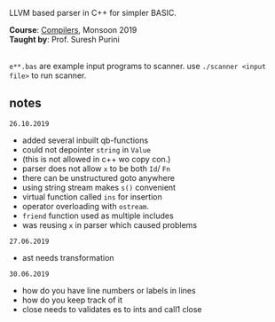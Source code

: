 LLVM based parser in C++ for simpler BASIC.

**Course**: [Compilers], Monsoon 2019<br>
**Taught by**: Prof. Suresh Purini
<br>
<br>

[Compilers]: https://github.com/iiithf/compilers

`e**.bas` are example input programs to scanner.
use `./scanner <input file>` to run scanner.


## notes

`26.10.2019`
- added several inbuilt qb-functions
- could not depointer `string` in `Value`
- (this is not allowed in c++ wo copy con.)
- parser does not allow `x` to be both `Id`/ `Fn`
- there can be unstructured goto anywhere
- using string stream makes `s()` convenient
- virtual function called `ins` for insertion
- operator overloading with `ostream`.
- `friend` function used as multiple includes
- was reusing `x` in parser which caused problems


`27.06.2019`
- ast needs transformation

`30.06.2019`
- how do you have line numbers or labels in lines
- how do you keep track of it
- close needs to validates es to ints and call1 close
